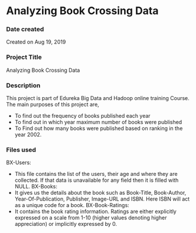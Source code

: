 # Analyzing Book Crossing Data
### Date created
Created on Aug 19, 2019

### Project Title
Analyzing Book Crossing Data

### Description
This project is part of Edureka Big Data and Hadoop online training Course. The main purposes of this project are,

- To find out the frequency of books published each year 
- To find out in which year maximum number of books were published
- To Find out how many books were published based on ranking in the year 2002.


### Files used
BX-Users:
- This file contains the list of the users, their age and where they are collected. If that data is unavailable for any field then it is filled with NULL.
BX-Books:
- It gives us the details about the book such as Book-Title, Book-Author, Year-Of-Publication, Publisher, Image-URL and ISBN. Here ISBN will act as a unique code for a book. 
BX-Book-Ratings:
- It contains the book rating information. Ratings are either explicitly expressed on a scale from 1-10 (higher values denoting higher appreciation) or implicitly expressed by 0.

